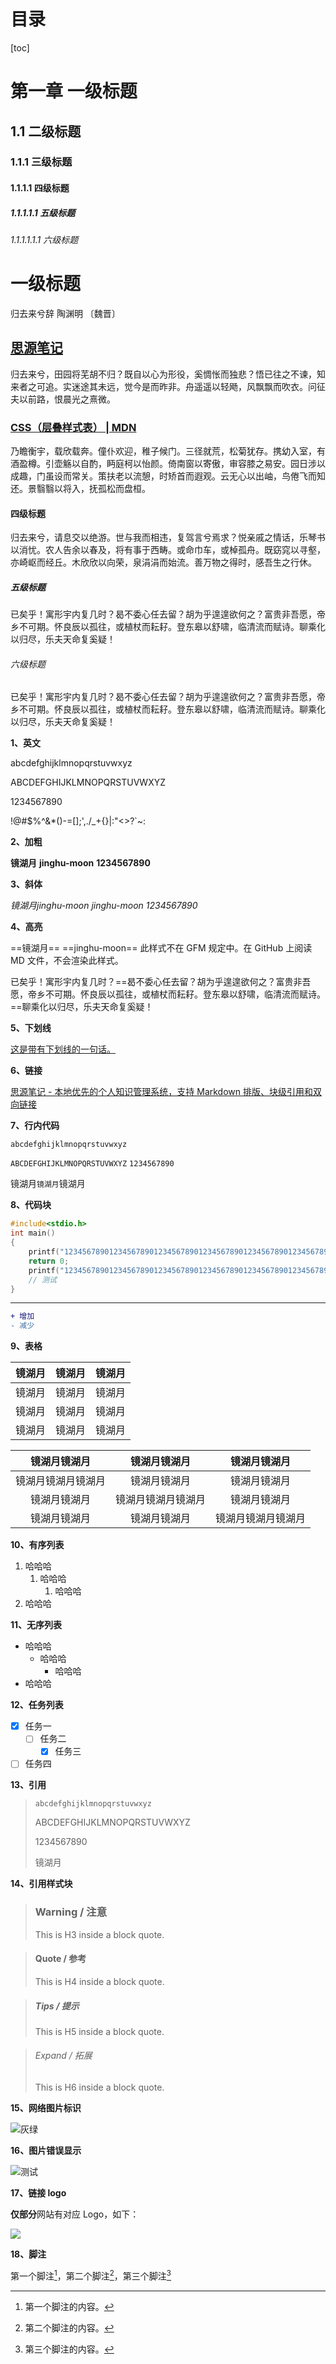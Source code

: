 # 目录

[toc]

# 第一章	一级标题

## 1.1 二级标题

### 1.1.1 三级标题

#### 1.1.1.1 四级标题

##### 1.1.1.1.1 五级标题

###### 1.1.1.1.1.1 六级标题


# 一级标题

归去来兮辞		陶渊明 〔魏晋〕

## [思源笔记](https://b3log.org/siyuan/)

归去来兮，田园将芜胡不归？既自以心为形役，奚惆怅而独悲？悟已往之不谏，知来者之可追。实迷途其未远，觉今是而昨非。舟遥遥以轻飏，风飘飘而吹衣。问征夫以前路，恨晨光之熹微。

### [CSS（层叠样式表） | MDN](https://developer.mozilla.org/zh-CN/docs/Web/CSS)

乃瞻衡宇，载欣载奔。僮仆欢迎，稚子候门。三径就荒，松菊犹存。携幼入室，有酒盈樽。引壶觞以自酌，眄庭柯以怡颜。倚南窗以寄傲，审容膝之易安。园日涉以成趣，门虽设而常关。策扶老以流憩，时矫首而遐观。云无心以出岫，鸟倦飞而知还。景翳翳以将入，抚孤松而盘桓。

#### 四级标题

归去来兮，请息交以绝游。世与我而相违，复驾言兮焉求？悦亲戚之情话，乐琴书以消忧。农人告余以春及，将有事于西畴。或命巾车，或棹孤舟。既窈窕以寻壑，亦崎岖而经丘。木欣欣以向荣，泉涓涓而始流。善万物之得时，感吾生之行休。

##### 五级标题

已矣乎！寓形宇内复几时？曷不委心任去留？胡为乎遑遑欲何之？富贵非吾愿，帝乡不可期。怀良辰以孤往，或植杖而耘耔。登东皋以舒啸，临清流而赋诗。聊乘化以归尽，乐夫天命复奚疑！

###### 六级标题

已矣乎！寓形宇内复几时？曷不委心任去留？胡为乎遑遑欲何之？富贵非吾愿，帝乡不可期。怀良辰以孤往，或植杖而耘耔。登东皋以舒啸，临清流而赋诗。聊乘化以归尽，乐夫天命复奚疑！

**1、英文**

abcdefghijklmnopqrstuvwxyz

ABCDEFGHIJKLMNOPQRSTUVWXYZ

1234567890

!@#$%^&*()-=[]\;',./_+{}|:"<>?`~:

**2、加粗**

**镜湖月**		**jinghu-moon**		**1234567890**

**3、斜体**

*镜湖月jinghu-moon*		*jinghu-moon*		*1234567890*

**4、高亮**

==镜湖月==		==jinghu-moon==	此样式不在 GFM 规定中。在 GitHub 上阅读 MD 文件，不会渲染此样式。

已矣乎！寓形宇内复几时？==曷不委心任去留？胡为乎遑遑欲何之？富贵非吾愿，帝乡不可期。怀良辰以孤往，或植杖而耘耔。登东皋以舒啸，临清流而赋诗。==聊乘化以归尽，乐夫天命复奚疑！

**5、下划线**

<u>这是带有下划线的一句话。</u>

**6、链接**

[思源笔记 - 本地优先的个人知识管理系统，支持 Markdown 排版、块级引用和双向链接](https://b3log.org/siyuan/) 

**7、行内代码**

`abcdefghijklmnopqrstuvwxyz`

`ABCDEFGHIJKLMNOPQRSTUVWXYZ`	`1234567890`

镜湖月`镜湖月`镜湖月

**8、代码块**

```c
#include<stdio.h>
int main()
{
    printf("1234567890123456789012345678901234567890123456789012345678901234567890123456789012345678901234567890\n");
    return 0;
    printf("1234567890123456789012345678901234567890123456789012345678901234567890123456789012345678901234567890\n");
    // 测试
}
```

---

```diff
+ 增加
- 减少
```

**9、表格**

| 镜湖月 | 镜湖月 | 镜湖月 |
| :----: | :----: | :----: |
| 镜湖月 | 镜湖月 | 镜湖月 |
| 镜湖月 | 镜湖月 | 镜湖月 |
| 镜湖月 | 镜湖月 | 镜湖月 |

|    镜湖月镜湖月    |    镜湖月镜湖月    |    镜湖月镜湖月    |
| :----------------: | :----------------: | :----------------: |
| 镜湖月镜湖月镜湖月 |    镜湖月镜湖月    |    镜湖月镜湖月    |
|    镜湖月镜湖月    | 镜湖月镜湖月镜湖月 |    镜湖月镜湖月    |
|    镜湖月镜湖月    |    镜湖月镜湖月    | 镜湖月镜湖月镜湖月 |

**10、有序列表**

1. 哈哈哈
   1. 哈哈哈
      1. 哈哈哈
2. 哈哈哈

**11、无序列表**

- 哈哈哈
  - 哈哈哈
    - 哈哈哈
- 哈哈哈

**12、任务列表**

- [x] 任务一
  - [ ] 任务二
    - [x] 任务三
- [ ] 任务四

**13、引用**

> `abcdefghijklmnopqrstuvwxyz`
>
> ABCDEFGHIJKLMNOPQRSTUVWXYZ
>
> 1234567890
>
> 镜湖月
>

**14、引用样式块**

> ### Warning / 注意
>
> This is H3 inside a block quote.

> #### Quote / 参考
>
> This is H4 inside a block quote.

> ##### Tips / 提示
>
> This is H5 inside a block quote.

> ###### Expand / 拓展
>
> This is H6 inside a block quote.

**15、网络图片标识**

![灰绿](https://s3.bmp.ovh/imgs/2022/03/7efab3a023690589.webp)

**16、图片错误显示**

![测试](./测试/测试.png)

**17、链接 logo**

**仅部分**网站有对应 Logo，如下：

![](https://s3.bmp.ovh/imgs/2022/07/17/e4a351e5da44308d.png)

**18、脚注**

第一个脚注[^1]，第二个脚注[^2]，第三个脚注[^3] 


[^1]:第一个脚注的内容。
[^2]: 第二个脚注的内容。
[^3]: 第三个脚注的内容。







